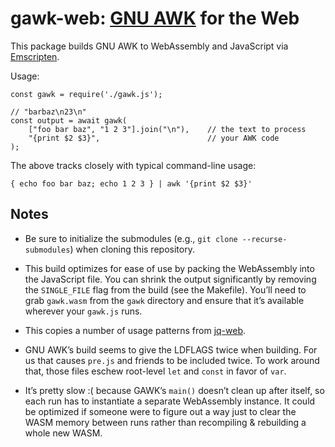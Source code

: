 # gawk-web: [GNU AWK](https://www.gnu.org/software/gawk/) for the Web

This package builds GNU AWK to WebAssembly and JavaScript via [Emscripten](https://emscripten.org/).

Usage:
```
const gawk = require('./gawk.js');

// "barbaz\n23\n"
const output = await gawk(
    ["foo bar baz", "1 2 3"].join("\n"),    // the text to process
    "{print $2 $3}",                        // your AWK code
);
```
The above tracks closely with typical command-line usage:
```
{ echo foo bar baz; echo 1 2 3 } | awk '{print $2 $3}'
```

## Notes

- Be sure to initialize the submodules (e.g., `git clone --recurse-submodules`)
when cloning this repository.

- This build optimizes for ease of use by packing the WebAssembly into the
JavaScript file. You can shrink the output significantly by removing
the `SINGLE_FILE` flag from the build (see the Makefile). You’ll need to
grab `gawk.wasm` from the `gawk` directory and ensure that it’s available
wherever your `gawk.js` runs.

- This copies a number of usage patterns from
[jq-web](https://github.com/fiatjaf/jq-web).

- GNU AWK’s build seems to give the LDFLAGS twice when building. For us that
causes `pre.js` and friends to be included twice. To work around that, those
files eschew root-level `let` and `const` in favor of `var`.

- It’s pretty slow :( because GAWK’s `main()` doesn’t clean up after itself,
so each run has to instantiate a separate WebAssembly instance. It could be
optimized if someone were to figure out a way just to clear the WASM memory
between runs rather than recompiling & rebuilding a whole new WASM.
